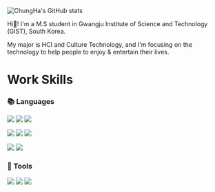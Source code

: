 ![ChungHa's GitHub stats](https://github-readme-stats.vercel.app/api?username=ChungHaLee&&show_icons=true&theme=cobalt)

Hi👋! I'm a M.S student in Gwangju Institute of Science and Technology (GIST), South Korea.

My major is HCI and Culture Technology, and I'm focusing on the technology to help people to enjoy & entertain their lives.


# Work Skills
### 📚 Languages
<img src="https://img.shields.io/badge/Python-3776AB?style=flat-square&logo=Python&logoColor=white"/> <img src="https://img.shields.io/badge/Keras-D00000?style=flat-square&logo=Keras&logoColor=white"> <img src="https://img.shields.io/badge/PyTorch-EE4C2C?style=flat-square&logo=PyTorch&logoColor=white"> 

<img src="https://img.shields.io/badge/JavaScript-F7DF1E?style=flat-square&logo=JavaScript&logoColor=black"/> <img src="https://img.shields.io/badge/NodeJS-339933?style=flat-square&logo=Node.js&logoColor=white"/> <img src="https://img.shields.io/badge/MongoDB-589636?style=flat-square&logo=MongoDB&logoColor=white"/> 

<img src="https://img.shields.io/badge/Pug-A86454?style=flat-square&logo=pug&logoColor=white"/> <img src="https://img.shields.io/badge/CSS3-1572B6?style=flat-square&logo=CSS3&logoColor=white"/> 

### 📐 Tools
<img src="https://img.shields.io/badge/Pycharm-000000?style=flat-square&logo=Pycharm&logoColor=green"/> <img src="https://img.shields.io/badge/Visual Studio Code-007ACC?style=flat-square&logo=Visual Studio Code&logoColor=white"/> <img src="https://img.shields.io/badge/Jupyter-F37626?style=flat-square&logo=Jupyter&logoColor=white"/>

